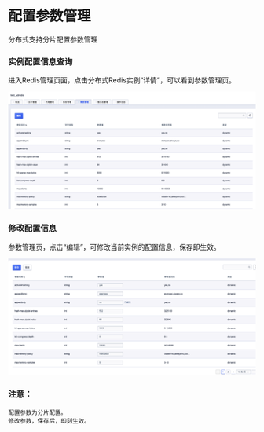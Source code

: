 # 配置参数管理


分布式支持分片配置参数管理

### 实例配置信息查询

进入Redis管理页面，点击分布式Redis实例“详情”，可以看到参数管理页。

![image](/images/udredisconfig1.png)

### 修改配置信息

参数管理页，点击“编辑”，可修改当前实例的配置信息，保存即生效。

![image](/images/udredisconfig2.png)

### 注意：
    配置参数为分片配置。
    修改参数，保存后，即刻生效。
